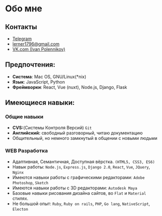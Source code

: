 # Обо мне

## Контакты
* [Telegram](https://t.me/lerner17)
* [lerner1796@gmail.com](mailto:lerner1796@gmail.com)
* [VK.com (Ivan Polennikov)](https://vk.com/lerner224)

## Предпочтения:
* **Система**: Mac OS, GNU/Linux(*nix)
* **Язык**: JavaScript, Python
* **Фреймворки**: React, Vue (nuxt), Node.js, Django, Flask

## Имеющиеся навыки:

### Общие навыки

* **CVS:**(Системы Контроля Версий) `Git`
* **Английский:** свободный разговорный, читаю документацию
* Общительный, но немного замкнутый в общении с новыми людьми

### WEB Разработка

* Адаптивная, Семантичная, Доступная вёрстка. `(HTML5, CSS3, ES6)`
* Навык работы: `Node.js`, `Express.js`, `Django 2.0`, `React`, `Vue`, `JQuery`, `Nginx`
* Имеются навыки работы с графическими редакторами: `Adobe Photoshop`, `Sketch`
* Имеются навыки работы с 3D редакторами: `Autodesk Maya`
* Базовые навыки рисования дизайна сайтов, во `Flat` и `Material` стилях.
* Не большой опыт: `Ruby`, `Ruby on rails`, `PHP`, `Go lang`, `NativeScript`, `Electon`
